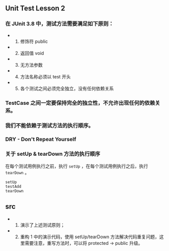 ## Unit Test Lesson 2

### 在 JUnit 3.8 中，测试方法需要满足如下原则：
 
 * 1. 修饰符 public
 * 2. 返回值 void
 * 3. 无方法参数
 * 4. 方法名称必须以 test 开头
 * 5. 各个测试之间必须完全独立，没有任何依赖关系


### TestCase 之间一定要保持完全的独立性，不允许出现任何的依赖关系。

### 我们不能依赖于测试方法的执行顺序。 

### DRY - Don't Repeat Yourself

### 关于 setUp & tearDown 方法的执行顺序
在每个测试用例执行之前，执行 `setUp` ，在每个测试用例执行之后，执行 `tearDown` 。

    setUp
    testAdd
    tearDown

## src

 * 1. 演示了上述测试原则；
 * 2. 重构 1 中的演示代码，使用 setUp/tearDown 方法解决代码重复问题，这里需要注意，重写方法时，可以将 protected -> public 升级。
